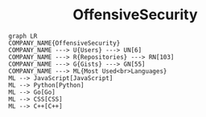 <h1 align="center">OffensiveSecurity</h1>

```mermaid
graph LR
COMPANY_NAME{OffensiveSecurity}
COMPANY_NAME ---> U{Users} ---> UN[6]
COMPANY_NAME ---> R{Repositories} ---> RN[103]
COMPANY_NAME ---> G{Gists} ---> GN[55]
COMPANY_NAME ---> ML{Most Used<br>Languages}
ML --> JavaScript[JavaScript]
ML --> Python[Python]
ML --> Go[Go]
ML --> CSS[CSS]
ML --> C++[C++]
```
